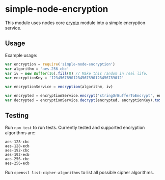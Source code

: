 # simple-node-encryption

This module uses nodes core [crypto](https://nodejs.org/api/crypto.html) module into a simple encryption service.

## Usage

Example usage:

```javascript
var encryption = require('simple-node-encryption')
var algorithm = 'aes-256-cbc'
var iv = new Buffer(16).fill(0) // Make this random in real life.
var encryptionKey = '12345678901234567890123456789012'

var encryptionService = encryption(algorithm, iv)

var encrypted = encryptionService.encrypt('stringOrBufferToEncrypt', encryptionKey)
var decrypted = encryptionService.decrypt(encrypted, encryptionKey).toString('utf8')

```

## Testing

Run `npm test` to run tests. Currently tested and supported encryption algorithms are:

```
aes-128-cbc
aes-128-ecb
aes-192-cbc
aes-192-ecb
aes-256-cbc    
aes-256-ecb
```

Run `openssl list-cipher-algorithms` to list all possible cipher algorithms.
